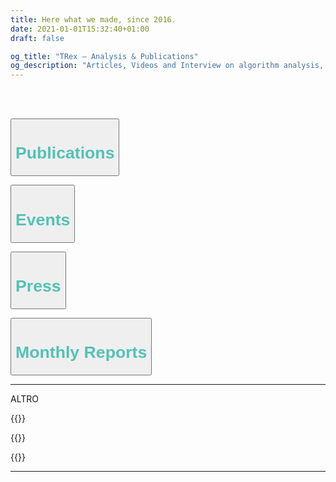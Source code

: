```yaml
---
title: Here what we made, since 2016.
date: 2021-01-01T15:32:40+01:00
draft: false

og_title: "TRex — Analysis & Publications"
og_description: "Articles, Videos and Interview on algorithm analysis, since 2016"
---
```


<!--

<h3
  style="text-align:center;padding-top:1em;padding-bottom:1em;border-bottom:black 1px solid;">
    —
    <a id="Pub" href="#Publications">Publications</a> —
    <a id="Eve" href="#Events">Events</a> —
    <a id="Pre" href="#Press">Press</a> —
    <a id="Mont" href="https://tracking.exposed/monthly/">Monthly Reports</a> —
</h3>

-->

</br>
</br>

<button onclick="return toggleMe('Publications')" > <h1 style="color:#53C1B6; text-align:center"> Publications </h1> </button>

<section id="Publications" style="display:none" >
<h5> Peer-reviewed articles </h5>

* [YTTREX: Crowdsourced Analysis of YouTube’s Recommender System During COVID-19 Pandemic](https://link.springer.com/chapter/10.1007%2F978-3-030-76228-5_8).
[Pdf](https://www.researchgate.net/profile/Leonardo-Sanna-2/publication/351285419_YTTREX_crowdsourced_analysis_of_YouTube's_recommender_system_during_COVID-19_pandemic/links/60900733a6fdccaebd057c0b/YTTREX-crowdsourced-analysis-of-YouTubes-recommender-system-during-COVID-19-pandemic.pdf),
[Project announcement](https://youtube.tracking.exposed/wetest/announcement-1/),
[Call to action](https://youtube.tracking.exposed/wetest/1/).
_by_ Leonardo Sanna, Salvatore Romano, Giulia Corona, Claudio Agosti
(Communications in Computer and Information Science, 05/2021).

* [Political advertising exposed: tracking Facebook ads in the 2021 Dutch elections](https://policyreview.info/articles/news/political-advertising-exposed-tracking-facebook-ads-2021-dutch-elections/1543) 
_by_ Davide Beraldo, Stefania Milan, Jeroen de Vos, Claudio Agosti, Bruno Nadalic Sotic, Rens Vliegenthart, Sanne Kruikemeier, Lukas P Otto, Susan A. M. Vermeer, Xiaotong Chu, Fabio Votta.
(Policyreview, 03/2021)

* [Implementing Eco’s Model Reader with Word Embeddings. An Experiment on Facebook Ideological Bots](https://iris.unimore.it/retrieve/handle/11380/1220856/300738/Paper_JADT_final-3.pdf) 
_by_ Leonardo Sanna
(06/2020)

* [Thinking Outside the Black-Box: The Case for “Algorithmic Sovereignty” in Social Media](https://journals.sagepub.com/doi/full/10.1177/2056305120915613)
_by_ Urbano Reviglio, Claudio Agosti
(Social Media + Society, 04/2020)

* [Personalization algorithms and elections: breaking free of the filter bubble](https://policyreview.info/articles/news/personalisation-algorithms-and-elections-breaking-free-filter-bubble/1385)
_by_  Stefania Milan, Claudio Agosti
(Policyreview, 02/2019)

* [Fairness in online social network timelines: Measurements, models and mechanism design](https://arxiv.org/pdf/1809.05530.pdf)
_by_ Eduardo Hargreaves, Claudio Agosti, Daniel Menasche, Giovanni Neglia, Alexandre Reiffers-Masson, and Eitan Altman
(Performance Evaluation, 11/2018)

* [Biases in the Facebook News Feed: a Case Study on the Italian Elections](https://doi.org/10.1109/ASONAM.2018.8508659)
_by_ Eduardo Hargreaves, Claudio Agosti, Daniel Menasche, Giovanni Neglia, Alexandre Reiffers-Masson, and Eitan Altman
(2018 IEEE/ACM International Conference on Advances in Social Networks Analysis and Mining (ASONAM), 10/2018)

* [Visibilidade no Facebook: Modelos, Medições e Implicações](http://portaldeconteudo.sbc.org.br/index.php/brasnam/article/view/3591).
[Pdf](https://eduardohargreaves.files.wordpress.com/2018/07/visibilidade-facebook-modelos-7.pdf)
_by_ Brasnam, Eduardo Hargreaves, Daniel Sadoc Menasché, Giovanni Neglia, and Claudio Agosti
(Anais do VII Brazilian Workshop on Social Network Analysis and Mining, 07/2018)

  

</br>
<h5> Reports </h5>

* [Pornhub collaborative observation](https://pornhub.tracking.exposed/potest/final-1)
[Web Slides](https://pornhub.tracking.exposed/slides/potest1/)
_by_ Giulia Corona, Salvatore Romano, Claudio Agosti.
(Trackign Exposed, 03/2020)


* [Exploring Facebook’s role in Ethiopia’s rising ethnic tensions](https://data-activism.net/2020/03/bigdata-sur-exploring-facebooks-role-in-ethiopias-rising-ethnic-tensions/)
_by_ Syver Petersen
(DatActivism, 03/2020)

<!-- manca youtube della winter 2020 -->
* [Tracking Gender Bias in Amazon Search Results](https://wiki.digitalmethods.net/Dmi/WinterSchool2020trackinggenderbiasamazon) 
(Digital Methods Winter School, 01/2020)

* [Is Amazon.com the Same Everywhere?](https://wiki.digitalmethods.net/Dmi/WinterSchool2020amazonregional)
(Digital Methods Winter School, 01/2020)

* [Choose Your Price on Amazon: Windows 10 vs. macOS](https://wiki.digitalmethods.net/Dmi/WinterSchool2020AmazonOS)
(Digital Methods Winter School, 01/2020)

* [Does Amazon know your Wealth?](https://wiki.digitalmethods.net/Dmi/WinterSchool2020DoesAmazonknowyourWealth)
(Digital Methods Winter School, 01/2020)

* [Amazon’s Choice: An inquiry into Amazon](https://wiki.digitalmethods.net/Dmi/WinterSchool2020amazonschoice)
(Digital Methods Winter School, 01/2020)

<!-- remove password -->
* [Analysis of Amazon’s algorithm](https://vimeo.com/378307005)
(National TV channel "Rai2", TV Program: “Petrolio”, Episod: “Il mondo (segreto) di Amazon”, 12/2019.)

* [algorithm exposed: investigating Youtube's personalization ](https://wiki.digitalmethods.net/Dmi/SummerSchool2019AlgorithmsExposed), [Slides](https://data-activism.net/2019/07/youtube-algorithm-exposed-dmi-summer-school-project-week-1/)
(Digital Methods Summer School, 06/2019)

* [when corporation pretend to help: Why we need data activism](https://data-activism.net/2019/05/fbtrex-reaction-to-facebook-collaboration/)
_by_ Claudio Agosti
(DatActivism blog, 05/2020)

* [The invisible curation of content | Facebook’s News Feed and our information diets](http://webfoundation.org/docs/2018/04/WF_InvisibleCurationContent_Screen_AW.pdf).
[Spanish version](http://webfoundation.org/docs/2018/04/WF_ICC_Spanish_Screen_AW.pdf),
[Abstract](https://webfoundation.org/research/the-invisible-curation-of-content-facebooks-news-feed-and-our-information-diets/),
[Data](https://github.com/tracking-exposed/experiments-data/tree/master/wto).
_by_ Renata Ávila, Juan Ortiz Freuler and Craig Fagan. Claudio Agosti.
(WebFoundation, 04/2018)

* [Could populism be a side effect of the Personalized Algorithm?](https://www.opendemocracy.net/digitaliberties/claudio-agosti/could-populism-be-side-effect-of-personalized-algorithm)
_by_ Claudio Agosti
(OpenDemocracy, 10/2017)

* [Facebook algorithm and impact on media: French election experiment #1](https://medium.com/@trackingexposed/facebook-algorithm-and-impact-on-media-french-election-experiment-1-d760ed5a242f)
_by_ Claudio Agosti, Raffaele Angus.
(Medium, 05/2017)

</br>
<h5> Thesis </h5>


* [Warehouse of information: Amazon's data collection practices and their relation to GDPR](https://github.com/tracking-exposed/presentation/blob/master/Dimitri%20Koehorst%20Master%20Thesis%20Final%20Version.pdf)
_by_ Dimitri Koehorst (University of Amsterdam master thesis, 09/2020)


</section>



<button onclick="return toggleMe('Events')" > <h1 style="color:#53C1B6; text-align:center"> Events </h1> </button>

<section id="Events" style="display:none" >

{{<resource 
  kind="event"
  authors="Salvatore Romano"
  title="E-privacy 2021, Italian conference on privacy and digital rights"
  when="2021-May"
  href="https://www.youtube.com/watch?v=jgqVN_HaNVM&t=11340s"
  description="Due esempi di bias algoritmici: la polarizzazione su Youtube e l'eteronomartività su Pornhub. Gli algoritmi sono una soluzione tecnologica al sovraccarico di informazioni: sono tanto potenti quanto necessari per gestire l'overflow di dati che ci raggiunge. Purtroppo, possono anche nascondere l'uso di valutazioni e giudizi basati su bias che hanno un impatto sulla diffusione delle idee e della cultura. Tracking Exposed si occupa da diversi anni di rendere queste black box analizzabili in modo indipendente, sia per le ricercatrici che per utenti comuni. In questo intervento discuteremo due degli studi più recenti che abbiamo condotto sugli algoritmi di raccomandazione di Youtube e Pornhub." >}}

{{<resource
  kind="event"
  when="2021-January" 
  authors="Salvatore Romano"
  title="FIlterTube: Investigating echo chambers, filter bubbles and polarization on YouTube — DMI UvA Winter School project pitch"
  description=" Abstract:  This paper studies the construction of filter bubbles and political polarization under YouTube 's algorithmic personalization, in a time where the political division runs deep in the US and the 2020 election reaffirms the polarization. Using artificially generated personalized user accounts, we find that search results differ according to users' political affiliations, both in terms of the media type and political ideology of the channels suggested, showing some empirical evidence of filter bubbles' existence on YouTube, which possibly exacerbates an echo chamber behavior and enhancing political polarization in the US political debate. Project coordinated by Salvatore Romano and Davide Beraldo, Giovanni Rossetti, Leonardo Sanna  "
  href="https://wiki.digitalmethods.net/Dmi/WinterSchool2021FIterTube"
  resource1="Final presentation slides"
  resource1href="https://github.com/tracking-exposed/presentation/blob/master/FilterTube-DMIWS21.pdf">}}

{{<resource
  kind="event"
  when="2020-January"
  author="Salvatore Romano"
  title=" YouTube Tracking Exposed: Investigating polarization via YouTube ’s Recommender Systems  — DMI UvA Winter School project pitch"
  description="Collective group work on polarization of the Brexit discussion seen through Youtube's personalization algorithm, we found out that: (1) There is evidence of progressive polarization of the recommendations around Brexit on YouTube, especially for Leave-inclined users.(2) The Leave/Remain content bubbles, constituted respectively by The Sun/The Telegraph and The Guardian/The Mirror YouTube channels rarely converge. (3) Mainstream media is recommended with greater regularity compared to natively digital channels. Project coordinated by Salvatore Romano and Davide Beraldo"
  href="https://docs.google.com/document/d/1EkeEa6vnIQI1QH8xEIZkAbI23vn3ChsjoJs3U6tkeqo/edit"
  resource1="Final project report"
  resource1href="https://wiki.digitalmethods.net/Dmi/WinterSchool2020youtube"
  resource2="Project Pitch slides (on Prezi)"
  resource2href="https://prezi.com/view/AvoT0B1lnclMIq3k4LOU"
  resource3="Final presentation slides"
  resource3href="https://drive.google.com/open?id=1bOSi6853za6CRDYF1xdc8Os0EUQOWgma">}}

{{<resource
  kind="event"
  when="2020-January"
  author="Salvatore Romano"
  title=" YouTube Tracking Exposed: Investigating polarization via YouTube ’s Recommender Systems  — DMI UvA Winter School project pitch"
  description="Collective group work on polarization of the Brexit discussion seen through Youtube's personalization algorithm, we found out that: (1) There is evidence of progressive polarization of the recommendations around Brexit on YouTube, especially for Leave-inclined users.(2) The Leave/Remain content bubbles, constituted respectively by The Sun/The Telegraph and The Guardian/The Mirror YouTube channels rarely converge. (3) Mainstream media is recommended with greater regularity compared to natively digital channels. Project coordinated by Salvatore Romano and Davide Beraldo"
  href="https://docs.google.com/document/d/1EkeEa6vnIQI1QH8xEIZkAbI23vn3ChsjoJs3U6tkeqo/edit"
  resource1="Final project report"
  resource1href="https://wiki.digitalmethods.net/Dmi/WinterSchool2020youtube"
  resource2="Project Pitch slides (on Prezi)"
  resource2href="https://prezi.com/view/AvoT0B1lnclMIq3k4LOU"
  resource3="Final presentation slides"
  resource3href="https://drive.google.com/open?id=1bOSi6853za6CRDYF1xdc8Os0EUQOWgma">}}

{{<resource
  kind="article"
  when="2020-January"
  author="Salvatore Romano"
  title="Youtube Tracking Exposed — DMI UvA Winter School Tutorial"
  authors="Salvatore Romano"
  description="Tutorial to explain the possible uses of the ytTREX tool, try it at https://youtube.tracking.exposed"
  resource1="Tutorial slides"
  resource1href="https://prezi.com/view/KqmfljOsE8HYvyT7TqGE">}}

{{<resource
  kind="event"
  author="Salvatore Romano"
  title="Assembly with the Amazon's workers of ADL Cobas grassroots trade union"
  when="December"  
  description="An informal discussion with some Amazon's workers inscribed to the grassroots trade union ADL Cobas Padova-Bassa Padovana and American activists from the Amazon Employees for Climate Justice group. After a brief introduction about amTREX tool, we discussed how Amazon's app tracks employees, trying to identify strategies to reduce the amount of data extracted and reflecting on potential GDPR compliance used as a tool for trade union negotiations. Partecipated by Salvatore Romano for trex." >}}

{{<resource
  kind="event"
  title="Porno, Algoritmi e Tordimatti!"
  when="November"  
  description="A special event to annount pornhub.tracking.exposed! in Italian language. We tried a new format, looking forward to replicate."
  href="https://pornhub.tracking.exposed/tordimatti" >}}

{{<resource
  kind="event"
  title="KiKK - The resistance against algorithm monopoly"
  when="2019-October"  
  description="How many of your information comes from Youtube or Facebook? Internet is born as a decentralized network of knowledge and technologies, but nowadays, two corporations become our cultural reality. This talk will try to make understand the power exerted by the online platforms.  As society, we are not following it, seeing it, fear it, and then regulate and adjudicated. Claudio Agosti will talk about tracking.exposed, a free software project means to enable people in understanding, play, and criticize how algorithms interfere with reality's perception."
  href="https://www.kikk.be/2019/en/program/conferences-1/claudio-agosti-1" >}}

{{<resource
  kind="event"
  title="World Forum Democracy"
  when="2019-October"  
  description="Social media are at the core of information nowadays. This lab will tackle the pressing issue that is quality control of shared information in social media, through monitoring and accountability mechanism mainly. How can we use social media as an ally for critically assessing topical subjects? How do we hold them accountable for the information that goes through them? Is social media moderation and freedom of expression compatible? -- Leonardo Sanna has been a contract doctoral student at the University of Modena and Reggio Emilia (Italy) since November 2018, where he has been working on the analysis of Big Data from a semiotic perspective. His research focuses on a combination of quantitative and qualitative methods for social media analysis. Currently, he is studying, on Facebook, the two phenomena known as 'filter bubble' and 'echo chamber'. In particular, he works on the data of the FBTREX group."
  authors="Leonardo Senna"
  href="https://www.coe.int/en/web/world-forum-democracy/lab-8-social-media-freedom-and-accountability" >}}

{{<resource
  kind="event"
  title="Beyond Future design"
  when="2019-September"  
  description="Accountability and AI"
  href="https://www.beyond-festival.com/programm_2019.pdf" >}}

{{<resource
  kind="link"
  when="2019-june"
  title="Datathon organized with berlin Data Science Social Good"
  nature="external"
  author="Berlin DSSG"
  authorLink="https://dssg-berlin.org/"
  description="data scientists analyzing one year of fbtrex data. We did a privacy assessment and defined minimization and confidentiality agreement, as collaborator of the project for the time of the experiment."
  href="https://blog.dssg-berlin.org/dssg-datathon-2019-ein-ganzes-wochenende-lang-datenanalyse-f%C3%BCrs-gemeinwohl-4ec6ffa95aec"
  resource1="Final presentation (slides)"
  resource1href="https://github.com/tracking-exposed/presentation/blob/master/Berlin%20DSSG%20-%20Datathon%20-%20fbtrex%20-%20slides.pdf">}}

{{<resource
  kind="video"
  title="Transmediale: Affects Ex-Machina: Unboxing Social Data Algorithms"
  when="February"  
  description="Conventional media have long filtered information and influenced public opinion. In the age of social media, this process has become algorithmic and targeted, separating the whole of society into thousands of small filter bubbles that construct collective orientations and pilot viral phenomena. This panel examines how machine learning and obscure algorithms analyze and manipulate individual affects into political sentiments, eventually amplifying class, gender, and racial bias ― with Claudio Agosti, Ariana Dongus, Nayantara Ranganathan, Caroline Sinders. Organized by KIM | HfG Karlsruhe"
  href="https://transmediale.de/content/affects-ex-machina-unboxing-social-data-algorithms"
  resource1="Video"
  resource1hrefvideo="https://vimeo.com/322250610" >}}

{{<resource
  kind="event"
  title="How to unmask and fight online manipulation"
  when="2019-February"  
  description="at the EDPS working group against misinformation. We highlight how research can use it and assess proper responsibilities to the actors in the misinformation chain. Platform are not neutral, we were looking how algorithm affects the information flows."
  href="https://www.eudebates.tv/eu_elections_2019/edps-for-eu-elections-how-to-unmask-and-fight-online-manipulation/" >}}  
  
{{<resource
  kind="event"
  title="CPDP - Safeguarding elections an international problem with no international solution"
  when="2019-January"
  description="Coordinated by TacticalTech. ― There is a growing body of research into data-driven elections world-wide and the international nature of the data and elections industry has been highlighted: from international platforms, to strategists in one country advising political groups in another, to paid targeted ads across borders. ― Ailidh Callander, Claudio Agosti, Paul Bernal, Victoria Peuvrelle"
  href="https://www.cpdpconferences.org/cpdp-panels/data-and-elections-an-international-problem-with-no-international-solution"
  resource1href="https://vimeo.com/317686100"
  resource1="Video" >}}
  
{{<resource
  kind="event"
  title="PrivacyCamp - Towards real safeguards: Data driven political campaigns and EU election"
  when="2019-January"
  description="This panel aims to evaluate potential preventive mechanisms such as Facebook algorithmic transparency around online political targeting, EU Commission’s Action Plan against Disinformation, awareness raising on current and future campaigning practices, as well as efforts to protect media pluralism and freedom. ―  With Fanny Hidvegi, Elda Brogi, Claudio Agosti, Josh Smith and Eleonora Nestola"
  href="https://privacycamp.eu/?page_id=1067" >}}
 
{{<resource
  kind="event"
  when="2019-January"
  title="Facebook Algorithm Exposed, DMI UvA Winter School"
  description="An experiment with a dozen of scholars, in keeping bots alive, test algorithm, see and play with data"
  authors="Giovanni Rossetti, Bilel Benbouzid, Davide Beraldo, Giulia Corona, Leonardo Sanna, Iain Emsley, Fatma Yalgin, Hannah Vischer, Victor Pak, Mathilde Simon, Victor Bouwmeester, Yao Chen, Sophia Melanson, Hanna Jemmer, Patrick Kapsch, Claudio Agosti, Jeroen de Vos"
  href="https://data-activism.net/2019/01/alex-dmi-winterschool/"
  resource1="slides"
  resource1href="https://github.com/tracking-exposed/presentation/blob/master/Facebook%20Algorithm%20Exposed%20(UvA%20WinterSchool%202019).pdf" >}}

{{<resource
  kind="video"
  title="CCC — Analyze the Facebook algorithm and reclaim algorithm sovereignty"
  when="2018-December"
  description="Facebook monopoly is an issue, but looking for replacements it is not enough. We want to develop critical judgment on algorithms, on why data politics matter and educate, raise awareness for a broad audience."
  resource1href="https://github.com/tracking-exposed/presentation/blob/master/Analyzing%20the%20Facebook%20algorithm%20-%201.1%20-%2035c3.pdf"
  resource1="slides"
  href="https://fahrplan.events.ccc.de/congress/2018/Fahrplan/events/9797.html"
  resource2="video"
  resource2href="https://media.ccc.de/v/35c3-9797-analyze_the_facebook_algorithm_and_reclaim_data_sovereignty" >}}

{{<resource
  description="The lab will examine the detrimental effects of social media filter bubbles and algorithms and will explore solutions to make readers more aware of their reading habits and help them to integrate different worldviews. "
  when="2017-November"
  kind="event"
  href="https://www.coe.int/en/web/world-forum-democracy/2017-lab-bursting-social-media-eco-chambers"
  resource1="Laboratory: two pages final report"
  resource1href="http://rm.coe.int/wfd-2017-report-lab-7-bursting-social-media-eco-chambers/16807701f8"
  title="World Forum Democracy — Bursting social media eco chambers" >}}
 
{{<resource
  kind="video"
  href="https://www.youtube.com/watch?v=ct9d-o7NrSg"
  title="SHA2017 — Exposing what Facebook wants you to see"
  when="2017-July"
  description="A talk about our early version of fbTREX, after 1 year of existence"
  resource1="Slides"
  resource1href="https://github.com/tracking-exposed/presentation/blob/master/FBTREX-SHA-2017.pdf" >}}
 
{{<resource
  kind="event"
  href="http://www.journalismfestival.com/programme/2017/exposing-what-facebook-wants-you-to-see"
  description="International Journalism Festival, Perugia"
  when="2017-April"
  title="Panel discussion \"exposing what Facebook wants you to see\""
  authors="Renata Avila, Federico Sarchi, Claudio Agosti"
  resource1="Video"
  resource1href="https://www.youtube.com/watch?v=wpnmDz9Os50" >}}
 
{{<resource
  description="Toolbox Coworking, Turin"
  when="2017-January"
  kind="event"
  title="Torino Hack Night"  
  href="/legacy/talks-torinohacknight/"
  authors="Constantino Carugno, Gilberto Conti" >}} 
 
{{<resource
  kind="event"
  title="facebook.tracking.exposed project announcement"
  description="At c-base, Berlin, one of the first video of fbTREX in the wild, when the beta version was beginning"
  resource1="Web slides"
  resource1href="/legacy/talks-netzpolitischer054/"
  href="https://vimeo.com/189842857"
  when="2016-November" >}} 
 
{{<resource
  kind="event"
  when="2016-October"
  title="facebook.tracking.exposed (code show-off)"
  description="At the C-Base Hack'n'Tell, when Alberto won the monthly price, our new web-extension was released!"
  href="https://docs.google.com/presentation/d/e/2PACX-1vR1Tz-G2fm9Nu0oe8lrAoG8aYCamT2kpZAn98B-AHP-ZNli88A4u5hOKrp-UMBDP4Iq2NP3Bl3xY0C5/pub?start=false&loop=false&slide=id.p"
  resources="we won a price but we lost the evidence!" >}} 
 
{{<resource
  kind="event"
  when="2016-October"
  title="facebook.tracking.exposed (project pitch)"
  description="At PyData the very first presentation of Alberto, when he started to develop the new web-extension"
  href="https://docs.google.com/presentation/d/1uDd2oNxWSOJPfm-Jrm0k-4SBS2BNAomfhF6Ef_609So/edit#slide=id.p"
  authors="Alberto Granzotto" >}}  

{{<resource
  kind="event"
  when="2016-September"
  language="Italian"
  title="Cyber Resistance in 2016 consist in doing algorithm reversing!"
  description="The first appearance record in the public!"
  href="https://www.youtube.com/watch?v=ayZeNKjX4i4"
  authors="Claudio Agosti"
  description="This is the project inception to the public! The original title was complete by saying 'not encryption anymore', but might sounds misleading. Encryption is a fundamental element for protection, simply, the impact of social media in our perception of reality is unmeasured, subtle, and potentially scaring. But is not for fear this call, is because, with centralization, we lose as individual the ability to control our own algorithm. P.S. Despite this is first appearance of the project in public, the very first birthday was here: https://moca.olografix.org/en/moca-en/ !" >}}

</section>




<button onclick="return toggleMe('Press')" > <h1 style="color:#53C1B6; text-align:center"> Press </h1> </button>


<section id="Press" style="display:none" >

{{<resource
  kind="link"
  when="2020-September"
  title="Radio interview about Tracking Exposed Workshop"
  description="DisruptionLab in Berlino organized a three day event on Data Tracking, with panel discussion, keynotes and workshop. Tracking Exposed host a workshop named 'smash the filter bubble'. Salvatore got interviewed by a Radio show in Colone that transmits also in Italian"
  href="https://www1.wdr.de/radio/cosmo/programm/sendungen/radio-colonia/il-tema/algoritmi-facebook-100.html"
  resource1="Workshop schedule"
  resource1href="https://www.disruptionlab.org/data-cities#workshops"
  resource2="Facebook event"
  resource2href="https://www.facebook.com/events/299142674482022/">}}

{{<resource
  kind="link"
  title="Designing data transparency – ideas from the community"
  description="YourData is openDemocracy’s project to bring more transparency to data use on the web. Personalisation is where websites shows you specific content dependent on data they have about you. Like showing you information about floral dresses because they think you’re a woman, or more articles about Bernie Sanders because you’re viewing from the US. -- this is the opening of YourData initiative from openDemocracy, as Tracking Exposed we partecipated with a few proposals"
  when="2020-September"  
  nature="external"
  author="Matthew Linears"
  resource1="articles from Matthew Linears"
  resource1href="https://www.opendemocracy.net/en/author/matthew-linares/"
  href="https://www.opendemocracy.net/en/digitaliberties/designing-data-transparency-ideas-from-the-community/">}}

{{<resource
  kind="article"
  title="Facebook's Algorithm Shapes Our Lives. This Hacker Wants to Find Out How."
  when="2019-July"  
  nature="external"
  author="Alex Fanta"
  authorLink="https://netzpolitik.org/author/alexander-fanta/"
  description="Netzpolitik interview to Claudio Agosti on the Tracking Exposed project and plan"
  href="https://netzpolitik.org/2019/facebooks-algorithm-shapes-our-lives-this-hacker-wants-to-find-out-how/#spendenleiste" >}}

{{<resource
  kind="article"
  title="Facebooks Algorithmus formt unser Leben. Dieser Hacker will herausfinden wie."
  when="2019-May"  
  nature="external"
  author="Alex Fanta"
  authorLink="https://netzpolitik.org/author/alexander-fanta/"
  language="German"
  description="Netzpolitik interview to Claudio Agosti on the Tracking Exposed project and plan"
  href="https://netzpolitik.org/2019/facebooks-algorithmus-formt-unser-leben-dieser-hacker-will-herausfinden-wie/" >}}

<!-- doppione qui -->

{{<resource
  kind="link"
  title="Data Exploitation in the Italian Elections"
  when="May"  
  nature="external"
  author="Privacy International"
  authorLink="https://privacyinternational.org"
  description="An inclusion of our analysis into a collection of tools to asses misinformation in electoral campaigns"
  authors="Fabio Chiusi, Claudio Agosti"
  href="https://privacyinternational.org/examples/data-exploitation-italian-elections" >}}

{{<resource
  kind="article"
  when="2019-April"
  author="Paola Pietrandrea"
  nature="external"
  title="Devoiler Les Algorithmes Pour Sortir De Nos Bulles"
  language="French"
  description="The personalization algorithms used by social networks induce a segregation effect. In this post, the journalist assemble and analyze few articles of ours, and integrate with answers from Claudio, Umberto, Stefania and Federico."
  href="https://blogs.mediapart.fr/edition/europeennes-des-elections-sous-surveillance/article/110419/devoiler-les-algorithmes-pour-sortir-de-nos-bulles" >}}

{{<resource
  kind="article"
  title="Popping the Bubble"
  when="2019-May"  
  authors="Umberto Boschi, Federico Sarchi"
  description="Don't delete your facbook profile - give it to science. An essay explaining facebook.tracking.exposed vision, results and goals"
  href="https://progressivepost.eu/the-mag/facebook-tracking-exposed-popping-the-bubble" >}}

{{<resource
   language="French"
   author="Par Martin Untersinger et Pauline Croquet"
   nature="external"
   when="2019-January"
   kind="article"
   description="A generalist/technological article from/for Lemond, written by two journalists at the CCC (see below)"
   href="https://www.lemonde.fr/pixels/article/2018/12/30/reseaux-sociaux-donnees-personnelles-algorithmes-comment-inventer-un-futur-numerique-plus-radieux_5403732_4408996.html"
   title="Réseaux sociaux, données personnelles, algorithmes… comment inventer un futur numérique plus radieux ?" >}}

{{<resource
  kind="paper"
  when="2018-July"
  title="Italian political election and digital propaganda"
  description="TacticalTech publish a report written by Claudio Agosti and Fabio Chiusi"
  href="https://ourdataourselves.tacticaltech.org/posts/overview-italy/"
  resource1="Open data"
  resource1hreflink="https://github.com/tracking-exposed/experiments-data/tree/master/e18" >}}  
  
{{<resource
  kind="article"
  when="2017-October"
  href="https://blog.osd.tools/lalgoritmo-dell-algoritmo-5c3a052cc626"
  title="OSD comments, interview and analysis on fbtrex (Italian)"
  author="Luca Corsato"
>}}

{{<resource
  kind="article"
  href="https://www.oneworld.nl/achtergrond/deze-tool-checkt-facebook-echt-de-verkiezingen-beinvloedt/"
  language="Dutch"
  when="2017-March"
  nature="external"
  author="Sanne Terlingen"
  authorLink="https://www.oneworld.nl/personen/sanne-terlingen/"
  description="Netherland elections were our first public experiment. We understood how different are profiles around the social network."
  title="Deze tool checkt of Facebook écht de verkiezingen beïnvloedt" >}}
   
</section>   
   
   
   
   



<button onclick="return toggleMe('Monthly Reports')" > <h1 style="color:#53C1B6; text-align:center">Monthly Reports</h1> </button>

<section id="Monthly Reports" style="display:none">  

<p style="color:black; text-align:center"> Find all the reports <a href="https://tracking.exposed/monthly/">here.</a><p>

</section>  






















--------------------------------------------------------------------------

ALTRO

{{<resource
  kind="link"
  title="Twitter thread summarizing the Youtube search query analysis"
  description="Regarding the January analysis on YouTube, a differently accessible explaination that you can RT ;P"
  when="2021-February"  
  nature="external"
  authors="Tracking Exposed"
  href="https://twitter.com/trackingexposed/status/1365294706050142209">}}
  

{{<resource
  kind="link"
  href="https://eu19.tracking.exposed"
  when="2019-January"
  title="Facebook algorithm analysis during the European Election: a campaign"
  description="Our goal and experiment were to build a replicable campaign. Researchers or activist are invited to reach out to us; we can help in replicate the campaign in times of conflicts, electoral campaign, or general observation on how forces distort the perception of the public debate."
  resource1="Action plan wrote in November 2018"
  resource1href="https://github.com/tracking-exposed/presentation/blob/master/European%20Election%20action%20plan%20-%20v1.3.pdf" >}}

{{<resource
  kind="event"
  title="We got the first logo(s)"
  description="Luca Corsato built opensensorsdata (OSD) with Andrea Raimondi and Simone Cortesi. They been the first very sponsor of Tracking Exposed. Among other helps, the day before the presentation Luca sent the first logo. Yet already declined for Twitter and Youtube."
  href="https://tracking.exposed/news/2019-09-23-thanks-osd" 
  when="2016-November">}}








<!--
ROTTO

{{<resource
  kind="link"
  when="2018-April"
  language="Italian"
  authors="Federico Sarchi, Claudio Agosti, Costantino Carugno, Barbara Gianessi, Riccardo Coluccini, Raffaele Angus, Laura Boschi, Gianluca Oldani, Umberto Boschi, Manuel d’Orso"
  title="Italian election 2018, our research output"
  description="An original analysis with profiles under our control. A fascinating series of discovery on how to measure the algorithm space. This is the same analysis we will talk about in the following 10 months page, because iconic, insightful, and pretty hard to coordinate."
  href="https://elezioni.tracking.exposed" >}}

{{<resource
  kind="video"
  when="September"
  title="a GIF!!"
  authors="Michele Invernizzi, Density Design of Politecnico Milan"
  description="An animated gif explaining our project, alpha stage (RARE! don't watch it too much)"
  href="https://media.giphy.com/media/hshH7kgCzN84NGme5M/giphy.gif" >}}

-->




-------------------------------------------------------------------------------


<script type="text/javascript">

  function registerScrolling(listofIDs) {
    listofIDs.forEach(function(id) {
      $(id).click(function(e) {
        e.preventDefault();
        const targel = $(this.getAttribute('href'));
        const dest = targel.offset().top -200;
        $('html').animate({scrollTop: dest}, 400);
      });
    });
  }

  $(document).ready(registerScrolling([
    "#Pub", "#Eve", "#Pre", "#Mont" ]));
</script>



<script type="text/javascript">
   function toggleMe(a){
     var e=document.getElementById(a);
    if(!e)return true;
    if(e.style.display=="none"){
    e.style.display="block"
    }
    else{
    e.style.display="none"
    } 
    return true;
   }
</script>


